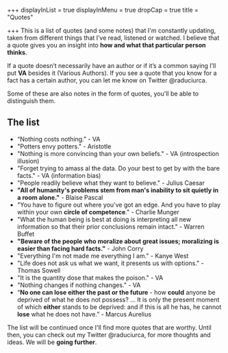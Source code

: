 +++
displayInList = true
displayInMenu = true
dropCap = true
title = "Quotes"

+++
This is a list of quotes (and some notes) that I'm constantly updating, taken from different things that I’ve read, listened or watched. I believe that a quote gives you an insight into **how and what that particular person thinks**.

If a quote doesn’t necessarily have an author or if it’s a common saying I’ll put **VA** besides it (Various Authors). If you see a quote that you know for a fact has a certain author, you can let me know on Twitter @raduciurca.

Some of these are also notes in the form of quotes, you'll be able to distinguish them.

## The list

* “Nothing costs nothing.” - VA
* "Potters envy potters." - Aristotle
* "Nothing is more convincing than your own beliefs." - VA (introspection illusion)
* "Forget trying to amass al the data. Do your best to get by with the bare facts." - VA (information bias)
* "People readily believe what they want to believe." - Julius Caesar
* **"All of humanity's problems stem from man's inability to sit quietly in a room alone."** - Blaise Pascal
* "You have to figure out where you've got an edge. And you have to play within your own **circle of competence**." - Charlie Munger
* "What the human being is best at doing is interpreting all new information so that their prior conclusions remain intact." - Warren Buffet
* **"Beware of the people who moralize about great issues; moralizing is easier than facing hard facts."** - John Corry
* "Everything I'm not made me everything I am." - Kanye West
* "Life does not ask us what we want, it presents us with options." - Thomas Sowell
* "It is the quantity dose that makes the poison." - VA
* "Nothing changes if nothing changes." - VA
* “**No one can lose either the past or the future** - how **could** anyone be deprived of what he does not possess? ... It is only the present moment of which **either** stands to be deprived: and if this is all he has, he cannot **lose** what he does not have.” - Marcus Aurelius

The list will be continued once I'll find more quotes that are worthy. Until then, you can check out my Twitter @raduciurca, for more thoughts and ideas. We will be **going further**.